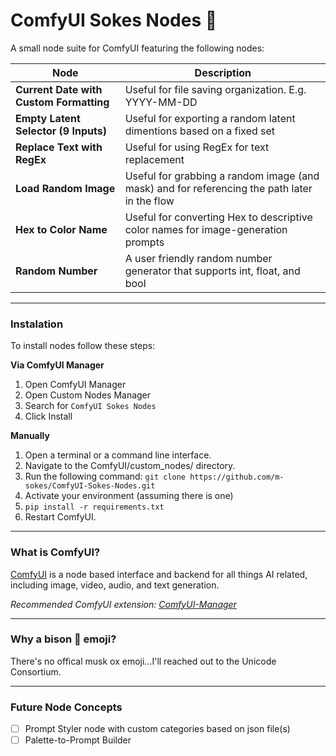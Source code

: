 ComfyUI Sokes Nodes 🦬
=======
A small node suite for ComfyUI featuring the following nodes:

| Node | Description |
| --- | --- |
| **Current Date with Custom Formatting** | Useful for file saving organization. E.g. YYYY-MM-DD |
| **Empty Latent Selector (9 Inputs)** | Useful for exporting a random latent dimentions based on a fixed set |
| **Replace Text with RegEx** | Useful for using RegEx for text replacement |
| **Load Random Image** | Useful for grabbing a random image (and mask) and for referencing the path later in the flow |
| **Hex to Color Name** | Useful for converting Hex to descriptive color names for image-generation prompts |
| **Random Number** | A user friendly random number generator that supports int, float, and bool |

---

### Instalation

To install nodes follow these steps:

**Via ComfyUI Manager**
1. Open ComfyUI Manager
2. Open Custom Nodes Manager
3. Search for ```ComfyUI Sokes Nodes```
4. Click Install


**Manually**
1. Open a terminal or a command line interface.
2. Navigate to the ComfyUI/custom_nodes/ directory.
3. Run the following command: ```git clone https://github.com/m-sokes/ComfyUI-Sokes-Nodes.git```
4. Activate your environment (assuming there is one)
5. ```pip install -r requirements.txt```
6. Restart ComfyUI.

---

### What is ComfyUI?

[ComfyUI](https://github.com/comfyanonymous/ComfyUI) is a node based interface and backend for all things AI related, including image, video, audio, and text generation.

*Recommended ComfyUI extension: [ComfyUI-Manager](https://github.com/ltdrdata/ComfyUI-Manager)*

---

### Why a bison 🦬 emoji?

There's no offical musk ox emoji...I'll reached out to the Unicode Consortium.

---

### Future Node Concepts
- [ ] Prompt Styler node with custom categories based on json file(s)
- [ ] Palette-to-Prompt Builder
